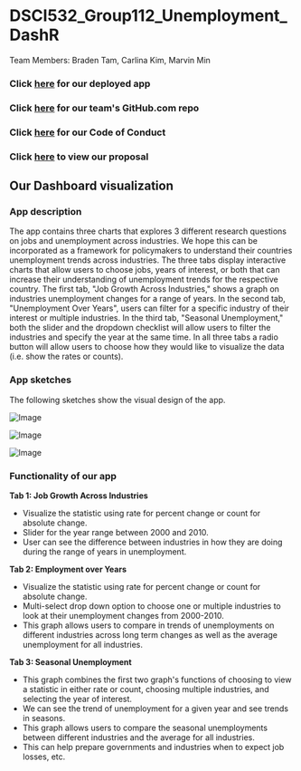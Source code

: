 # DSCI532_Group112_Unemployment_DashR

Team Members: Braden Tam, Carlina Kim, Marvin Min 

### Click [here](https://unemployment-trends-dashr.herokuapp.com/) for our deployed app

### Click [here](https://github.com/UBC-MDS/DSCI532_Group112_Unemployment_DashR) for our team's GitHub.com repo

### Click [here](https://github.com/UBC-MDS/DSCI532_Group112_Unemployment_DashR/blob/master/CODE_OF_CONDUCT.md) for our Code of Conduct 

### Click [here](https://github.com/UBC-MDS/DSCI532_Group112_Unemployment_DashR/blob/master/PROPOSAL.md) to view our proposal

## Our Dashboard visualization

### App description

The app contains three charts that explores 3 different research questions on jobs and unemployment across industries. We hope this can be incorporated as a framework for policymakers to understand their countries unemployment trends across industries. The three tabs display interactive charts that allow users to choose jobs, years of interest, or both that can increase their understanding of unemployment trends for the respective country. The first tab, "Job Growth Across Industries," shows a graph on industries unemployment changes for a range of years. In the second tab, "Unemployment Over Years", users can filter for a specific industry of their interest or multiple industries. In the third tab, "Seasonal Unemployment," both the slider and the dropdown checklist will allow users to filter the industries and specify the year at the same time. In all three tabs a radio button will allow users to choose how they would like to visualize the data (i.e. show the rates or counts).

### App sketches
The following sketches show the visual design of the app.

![Image](https://github.com/UBC-MDS/DSCI532_Group112_Unemployment_DashR/blob/master/img/tab1.png)

![Image](https://github.com/UBC-MDS/DSCI532_Group112_Unemployment_DashR/blob/master/img/tab2.png)

![Image](https://github.com/UBC-MDS/DSCI532_Group112_Unemployment_DashR/blob/master/img/tab3.png)

### Functionality of our app

<b> Tab 1: Job Growth Across Industries</b>

* Visualize the statistic using rate for percent change or count for absolute change.
* Slider for the year range between 2000 and 2010.
* User can see the difference between industries in how they are doing during the range of years in unemployment. 


<b> Tab 2: Employment over Years</b>

* Visualize the statistic using rate for percent change or count for absolute change.
* Multi-select drop down option to choose one or multiple industries to look at their unemployment changes from 2000-2010. 
* This graph allows users to compare in trends of unemployments on different industries across long term changes as well as the average unemployment for all industries. 


<b> Tab 3: Seasonal Unemployment</b>

* This graph combines the first two graph's functions of choosing to view a statistic in either rate or count, choosing multiple industries, and selecting the year of interest.
* We can see the trend of unemployment for a given year and see trends in seasons.
* This graph allows users to compare the seasonal unemployments between different industries and the average for all industries.
* This can help prepare governments and industries when to expect job losses, etc. 

